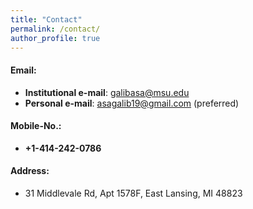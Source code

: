 ```yaml
---
title: "Contact"
permalink: /contact/
author_profile: true
---
```

#### Email:

* <b>Institutional e-mail</b>: galibasa@msu.edu
* <b>Personal e-mail</b>: asagalib19@gmail.com (preferred)

#### Mobile-No.:

* <b>+1-414-242-0786</b>

#### Address:

* 31 Middlevale Rd, Apt 1578F, East Lansing, MI 48823

<!-- 
<b>[MOPO: Model-based Offline Policy Optimization](http://lantaoyu.com/publications/MOPO)</b> <br> 
Tianhe Yu\*, Garrett Thomas\*, <b>Lantao Yu</b>, Stefano Ermon, James Zou, Sergey Levine, Chelsea Finn, Tengyu Ma.
<i>The 34th Conference on Neural Information Processing Systems</i>. <b>NeurIPS 2020</b>.

<b>[A Study of AI Population Dynamics with Million-agent Reinforcement Learning](http://lantaoyu.com/publications/MA)</b><br>
Yaodong Yang\*, <b>Lantao Yu</b>\*, Yiwei Bai\*, Jun Wang, Weinan Zhang, Ying Wen, Yong Yu. <i>The 17th International Conference on Autonomous Agents and Multi-Agent Systems.</i> <b>AAMAS 2018</b>. -->





<!-- [\* denotes equal contribution] -->